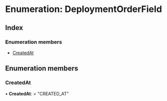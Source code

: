 
# Enumeration: DeploymentOrderField

## Index

### Enumeration members

* [CreatedAt](deploymentorderfield.md#createdat)

## Enumeration members

###  CreatedAt

• **CreatedAt**: = "CREATED_AT"
